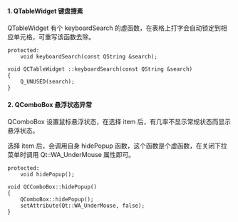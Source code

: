 #### 1. QTableWidget 键盘搜素

QTableWidget 有个 keyboardSearch 的虚函数，在表格上打字会自动锁定到相应单元格，可重写该函数去除。

```
protected:
    void keyboardSearch(const QString &search);

void QCTableWidget ::keyboardSearch(const QString &search)
{
    Q_UNUSED(search);
}
```



#### 2. QComboBox 悬浮状态异常

QComboBox 设置鼠标悬浮状态，在选择 item 后，有几率不显示常规状态而显示悬浮状态。

选择 item 后，会调用自身 hidePopup 函数，这个函数是个虚函数，在关闭下拉菜单时调用 Qt::WA_UnderMouse 属性即可。

```
protected:
    void hidePopup();
    
void QCComboBox::hidePopup()
{
    QComboBox::hidePopup();
    setAttribute(Qt::WA_UnderMouse, false);
}
```

